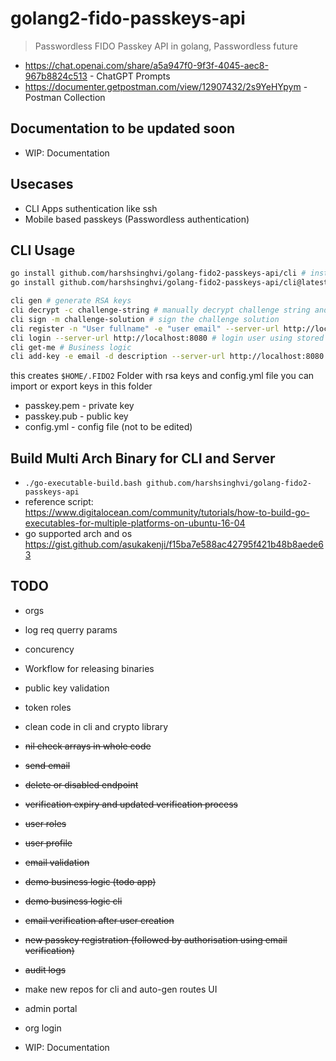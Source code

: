 # golang2-fido-passkeys-api

> Passwordless FIDO Passkey API in golang, Passwordless future

- <https://chat.openai.com/share/a5a947f0-9f3f-4045-aec8-967b8824c513> - ChatGPT Prompts
- <https://documenter.getpostman.com/view/12907432/2s9YeHYpym> - Postman Collection

## Documentation to be updated soon

- WIP: Documentation

## Usecases

- CLI Apps suthentication like ssh
- Mobile based passkeys (Passwordless authentication)

## CLI Usage

```bash
go install github.com/harshsinghvi/golang-fido2-passkeys-api/cli # install locally after cloning
go install github.com/harshsinghvi/golang-fido2-passkeys-api/cli@latest # install directly

cli gen # generate RSA keys
cli decrypt -c challenge-string # manually decrypt challenge string and solve manually too
cli sign -m challenge-solution # sign the challenge solution
cli register -n "User fullname" -e "user email" --server-url http://localhost:8080 # register user with previously generated rsa keys and verify challenge
cli login --server-url http://localhost:8080 # login user using stored keys
cli get-me # Business logic
cli add-key -e email -d description --server-url http://localhost:8080 # add key to user account
```

this creates `$HOME/.FIDO2` Folder with rsa keys and config.yml file
you can import or export keys in this folder

- passkey.pem - private key
- passkey.pub - public key
- config.yml -  config file (not to be edited)

## Build Multi Arch Binary for CLI and Server

- `./go-executable-build.bash github.com/harshsinghvi/golang-fido2-passkeys-api`
- reference script: <https://www.digitalocean.com/community/tutorials/how-to-build-go-executables-for-multiple-platforms-on-ubuntu-16-04>
- go supported arch and os <https://gist.github.com/asukakenji/f15ba7e588ac42795f421b48b8aede63>

## TODO

- orgs

- log req querry params
- concurency

- Workflow for releasing binaries
- public key validation
- token roles
- clean code in cli and crypto library
- ~~nil check arrays in whole code~~
- ~~send email~~
- ~~delete or disabled endpoint~~
- ~~verification expiry and updated verification process~~
- ~~user roles~~
- ~~user profile~~
- ~~email validation~~
- ~~demo business logic (todo app)~~
- ~~demo business logic cli~~
- ~~email verification after user creation~~
- ~~new passkey registration (followed by authorisation using email verification)~~
- ~~audit logs~~

- make new repos for cli and auto-gen routes
UI
- admin portal
- org login
- WIP: Documentation
